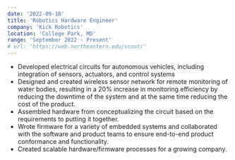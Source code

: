 ```yaml
---
date: '2022-09-18'
title: 'Robotics Hardware Engineer'
company: 'Kick Robotics'
location: 'College Park, MD'
range: 'September 2022 - Present'
# url: 'https://web.northeastern.edu/scout/'
---
```


- Developed electrical circuits for autonomous vehicles, including integration of sensors, actuators, and control systems
- Designed and created wireless sensor network for remote monitoring of water bodies, resulting in a 20% increase in monitoring efficiency by reducing the downtime of the system and at the same time reducing the cost of the product.
- Assembled hardware from conceptualizing the circuit based on the requirements to putting it together.
- Wrote firmware for a variety of embedded systems and collaborated with the software and product teams to ensure end-to-end product conformance and functionality.
- Created scalable hardware/firmware processes for a growing company.

